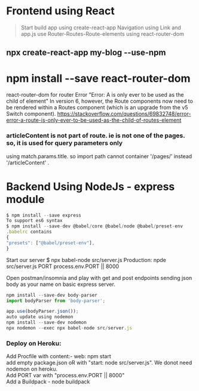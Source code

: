 # Frontend using React

> Start build app using create-react-app
> Navigation using Link and app.js use Router-Routes-Route-elements using react-router-dom

## npx create-react-app my-blog --use-npm

# npm install --save react-router-dom

react-router-dom for router
Error "Error: A <Route> is only ever to be used as the child of <Routes> element"
In version 6, however, the Route components now need to be rendered within a Routes component (which is an upgrade from the v5 Switch component).
https://stackoverflow.com/questions/69832748/error-error-a-route-is-only-ever-to-be-used-as-the-child-of-routes-element

### articleContent is not part of route. ie is not one of the pages. so, it is used for query parameters only

using match.params.title. so import path cannot container '/pages/' instead '/articleContent' .

# Backend Using NodeJs - express module

```js
$ npm install --save express
To support es6 syntax
$ npm install --save-dev @babel/core @babel/node @babel/preset-env
.babelrc contains
{
"presets": ["@babel/preset-env"],
}
```

Start our server
$ npx babel-node src/server.js
Production: npde src/server.js
PORT process.env.PORT || 8000

Open postman/insomnia and play with get and post endpoints sending
json body as your name on basic express server.

```js
npm install --save-dev body-parser
import bodyParser from 'body-parser';

app.use(bodyParser.json());
auto update using nodemon
npm install --save-dev nodemon
npx nodemon --exec npx babel-node src/server.js
```

### Deploy on Heroku:

Add Procfile with content:- web: npm start    
add empty package.json oR with "start: node src/server.js". We donot need nodemon on heroku.    
Add PORT var with "process.env.PORT || 8000"   
Add a Buildpack - node buildpack   
